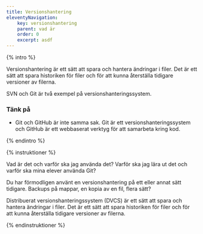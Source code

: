 ```yaml
---
title: Versionshantering
eleventyNavigation:
    key: versionshantering
    parent: vad är
    order: 0
    excerpt: asdf
---
```


{% intro %}

Versionshantering är ett sätt att spara och hantera ändringar i filer. Det är ett sätt att spara historiken för filer och för att kunna återställa tidigare versioner av filerna.

SVN och Git är två exempel på versionshanteringssystem.

### Tänk på

- Git och GitHub är inte samma sak. Git är ett versionshanteringssystem och GitHub är ett webbaserat verktyg för att samarbeta kring kod.

{% endintro %}

{% instruktioner %}

Vad är det och varför ska jag använda det?
Varför ska jag lära ut det och varför ska mina elever använda Git?

Du har förmodligen använt en versionshantering på ett eller annat sätt tidigare. Backups på mappar, en kopia av en fil, flera sätt?

Distribuerat versionshanteringssystem (DVCS) är ett sätt att spara och hantera ändringar i filer. Det är ett sätt att spara historiken för filer och för att kunna återställa tidigare versioner av filerna.

{% endinstruktioner %}
